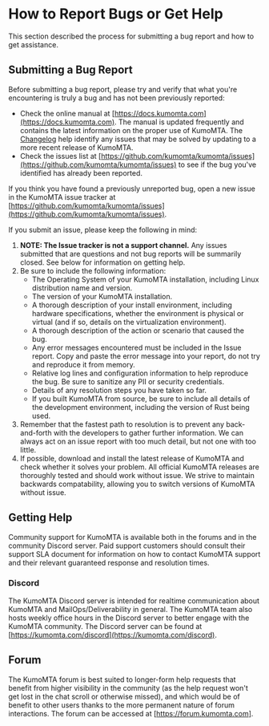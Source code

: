 
# How to Report Bugs or Get Help

This section described the process for submitting a bug report and how to get assistance.

## Submitting a Bug Report

Before submitting a bug report, please try and verify that what you're encountering is truly a bug and has not been previously reported:

* Check the online manual at [https://docs.kumomta.com](https://docs.kumomta.com). The manual is updated frequently and contains the latest information on the proper use of KumoMTA. The [Changelog](https://docs.kumomta.com/changelog.html) help identify any issues that may be solved by updating to a more recent release of KumoMTA.
* Check the issues list at [https://github.com/kumomta/kumomta/issues](https://github.com/kumomta/kumomta/issues) to see if the bug you've identified has already been reported.

If you think you have found a previously unreported bug, open a new issue in the KumoMTA issue tracker at [https://github.com/kumomta/kumomta/issues](https://github.com/kumomta/kumomta/issues).

If you submit an issue, please keep the following in mind:

1) **NOTE: The Issue tracker is not a support channel.** Any issues submitted that are questions and not bug reports will be summarily closed. See below for information on getting help.
2) Be sure to include the following information:
    * The Operating System of your KumoMTA installation, including Linux distribution name and version.
    * The version of your KumoMTA installation.
    * A thorough description of your install environment, including hardware specifications, whether the environment is physical or virtual (and if so, details on the virtualization environment).
    * A thorough description of the action or scenario that caused the bug.
    * Any error messages encountered must be included in the Issue report. Copy and paste the error message into your report, do not try and reproduce it from memory.
    * Relative log lines and configuration information to help reproduce the bug. Be sure to sanitize any PII or security credentials.
    * Details of any resolution steps you have taken so far.
    * If you built KumoMTA from source, be sure to include all details of the development environment, including the version of Rust being used.
3) Remember that the fastest path to resolution is to prevent any back-and-forth with the developers to gather further information. We can always act on an issue report with too much detail, but not one with too little.
4) If possible, download and install the latest release of KumoMTA and check whether it solves your problem. All official KumoMTA releases are thoroughly tested and should work without issue. We strive to maintain backwards compatability, allowing you to switch versions of KumoMTA without issue.

## Getting Help

Community support for KumoMTA is available both in the forums and in the community Discord server. Paid support customers should consult their support SLA document for information on how to contact KumoMTA support and their relevant guaranteed response and resolution times.

### Discord

The KumoMTA Discord server is intended for realtime communication about KumoMTA and MailOps/Deliverability in general. The KumoMTA team also hosts weekly office hours in the Discord server to better engage with the KumoMTA community. The Discord server can be found at [https://kumomta.com/discord](https://kumomta.com/discord).

## Forum

The KumoMTA forum is best suited to longer-form help requests that benefit from higher visibility in the community (as the help request won't get lost in the chat scroll or otherwise missed), and which would be of benefit to other users thanks to the more permanent nature of forum interactions. The forum can be accessed at [https://forum.kumomta.com].
